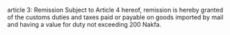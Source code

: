 article 3: Remission
Subject to Article 4 hereof, remission is hereby granted of the customs duties and taxes paid or payable on goods imported by mail and having a value for duty not exceeding 200 Nakfa. 
<ul>
</ul>